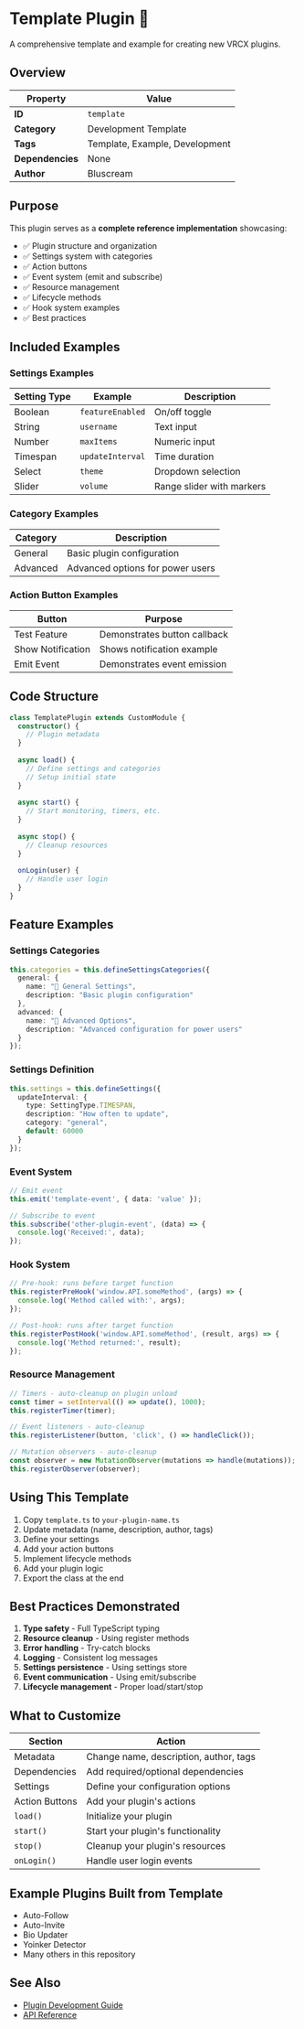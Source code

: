 # Template Plugin 📄

A comprehensive template and example for creating new VRCX plugins.

## Overview

| Property         | Value                                  |
| ---------------- | -------------------------------------- |
| **ID**           | `template`                             |
| **Category**     | Development Template                   |
| **Tags**         | Template, Example, Development         |
| **Dependencies** | None                                   |
| **Author**       | Bluscream                              |

## Purpose

This plugin serves as a **complete reference implementation** showcasing:
- ✅ Plugin structure and organization
- ✅ Settings system with categories
- ✅ Action buttons
- ✅ Event system (emit and subscribe)
- ✅ Resource management
- ✅ Lifecycle methods
- ✅ Hook system examples
- ✅ Best practices

## Included Examples

### Settings Examples

| Setting Type | Example           | Description                    |
| ------------ | ----------------- | ------------------------------ |
| Boolean      | `featureEnabled`  | On/off toggle                  |
| String       | `username`        | Text input                     |
| Number       | `maxItems`        | Numeric input                  |
| Timespan     | `updateInterval`  | Time duration                  |
| Select       | `theme`           | Dropdown selection             |
| Slider       | `volume`          | Range slider with markers      |

### Category Examples

| Category  | Description                    |
| --------- | ------------------------------ |
| General   | Basic plugin configuration     |
| Advanced  | Advanced options for power users |

### Action Button Examples

| Button            | Purpose                        |
| ----------------- | ------------------------------ |
| Test Feature      | Demonstrates button callback   |
| Show Notification | Shows notification example     |
| Emit Event        | Demonstrates event emission    |

## Code Structure

```typescript
class TemplatePlugin extends CustomModule {
  constructor() {
    // Plugin metadata
  }
  
  async load() {
    // Define settings and categories
    // Setup initial state
  }
  
  async start() {
    // Start monitoring, timers, etc.
  }
  
  async stop() {
    // Cleanup resources
  }
  
  onLogin(user) {
    // Handle user login
  }
}
```

## Feature Examples

### Settings Categories

```typescript
this.categories = this.defineSettingsCategories({
  general: {
    name: "📄 General Settings",
    description: "Basic plugin configuration"
  },
  advanced: {
    name: "📄 Advanced Options",
    description: "Advanced configuration for power users"
  }
});
```

### Settings Definition

```typescript
this.settings = this.defineSettings({
  updateInterval: {
    type: SettingType.TIMESPAN,
    description: "How often to update",
    category: "general",
    default: 60000
  }
});
```

### Event System

```typescript
// Emit event
this.emit('template-event', { data: 'value' });

// Subscribe to event
this.subscribe('other-plugin-event', (data) => {
  console.log('Received:', data);
});
```

### Hook System

```typescript
// Pre-hook: runs before target function
this.registerPreHook('window.API.someMethod', (args) => {
  console.log('Method called with:', args);
});

// Post-hook: runs after target function
this.registerPostHook('window.API.someMethod', (result, args) => {
  console.log('Method returned:', result);
});
```

### Resource Management

```typescript
// Timers - auto-cleanup on plugin unload
const timer = setInterval(() => update(), 1000);
this.registerTimer(timer);

// Event listeners - auto-cleanup
this.registerListener(button, 'click', () => handleClick());

// Mutation observers - auto-cleanup
const observer = new MutationObserver(mutations => handle(mutations));
this.registerObserver(observer);
```

## Using This Template

1. Copy `template.ts` to `your-plugin-name.ts`
2. Update metadata (name, description, author, tags)
3. Define your settings
4. Add your action buttons
5. Implement lifecycle methods
6. Add your plugin logic
7. Export the class at the end

## Best Practices Demonstrated

1. **Type safety** - Full TypeScript typing
2. **Resource cleanup** - Using register methods
3. **Error handling** - Try-catch blocks
4. **Logging** - Consistent log messages
5. **Settings persistence** - Using settings store
6. **Event communication** - Using emit/subscribe
7. **Lifecycle management** - Proper load/start/stop

## What to Customize

| Section            | Action                                   |
| ------------------ | ---------------------------------------- |
| Metadata           | Change name, description, author, tags   |
| Dependencies       | Add required/optional dependencies       |
| Settings           | Define your configuration options        |
| Action Buttons     | Add your plugin's actions                |
| `load()`           | Initialize your plugin                   |
| `start()`          | Start your plugin's functionality        |
| `stop()`           | Cleanup your plugin's resources          |
| `onLogin()`        | Handle user login events                 |

## Example Plugins Built from Template

- Auto-Follow
- Auto-Invite
- Bio Updater
- Yoinker Detector
- Many others in this repository

## See Also

- [Plugin Development Guide](../../docs/plugins.md)
- [API Reference](../../docs/api-reference.md)

